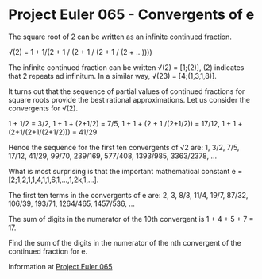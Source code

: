 # Project Euler 065 - Convergents of e

The square root of 2 can be written as an infinite continued fraction.

&radic;(2) = 1 + 1/(2 + 1 / (2 + 1 / (2 + 1 / (2 + ...))))

The infinite continued fraction can be written &radic;(2) = [1;(2)], (2) indicates
that 2 repeats ad infinitum.  In a similar way, &radic;(23) = [4;(1,3,1,8)].

It turns out that the sequence of partial values of continued fractions for square roots provide the best rational approximations.  Let us consider the convergents for &radic;(2).

1 + 1/2 = 3/2, 1 + 1 + (2+1/2) = 7/5, 1 + 1 + (2 + 1 /(2+1/2)) = 17/12, 1 + 1 + (2+1/(2+1/(2+1/2))) = 41/29

Hence the sequence for the first ten convergents of &radic;2 are:
1, 3/2, 7/5, 17/12, 41/29, 99/70, 239/169, 577/408, 1393/985, 3363/2378, ...

What is most surprising is that the important mathematical constant
e = [2;1,2,1,1,4,1,1,6,1,...,1,2k,1,...].

The first ten terms in the convergents of e are:
2, 3, 8/3, 11/4, 19/7, 87/32, 106/39, 193/71, 1264/465, 1457/536, ...

The sum of digits in the numerator of the 10th convergent is 1 + 4 + 5 + 7 = 17.

Find the sum of the digits in the numerator of the nth convergent of the continued fraction for e.

Information at [Project Euler 065](https://projecteuler.net/problem=65)